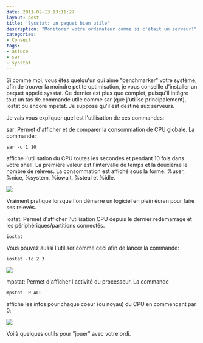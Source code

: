 ```yaml
---
date: 2011-02-13 13:11:27
layout: post
title: 'Sysstat: un paquet bien utile'
description: "Monitorer votre ordinateur comme si c'était un serveur!"
categories:
- Conseil
tags:
- astuce
- sar
- sysstat
---
```


Si comme moi, vous êtes quelqu'un qui aime "benchmarker" votre système, afin de trouver la moindre petite optimisation, je vous conseille d'installer un paquet appelé sysstat. Ce dernier est plus que complet, puisqu'il intègre tout un tas de commande utile comme sar (que j'utilise principalement), iostat ou encore mpstat. Je suppose qu'il est destiné aux serveurs.

<!-- more -->

Je vais vous expliquer quel est l'utilisation de ces commandes:

sar: Permet d'afficher et de comparer la consommation de CPU globale. La commande:

	sar -u 1 10

affiche l'utilisation du CPU toutes les secondes et pendant 10 fois dans votre shell. La première valeur est l'intervalle de temps et la deuxième le nombre de relevés. La consommation est affiché sous la forme: %user, %nice, %system, %iowait, %steal et %idle.

<img class="imgcenter" src="http://linuxien.legtux.org/uploads/images/2011/02/sar.png">

Vraiment pratique lorsque l'on démarre un logiciel en plein écran pour faire ses relevés.

iostat: Permet d'afficher l'utilisation CPU depuis le dernier redémarrage et les périphériques/partitions connectés.

	iostat

Vous pouvez aussi l'utiliser comme ceci afin de lancer la commande:

	iostat -tc 2 3

<img class="imgcenter" src="http://linuxien.legtux.org/uploads/images/2011/02/iostat.png">

mpstat: Permet d'afficher l'activité du processeur. La commande

	mpstat -P ALL

affiche les infos pour chaque coeur (ou noyau) du CPU en commençant par 0.

<img class="imgcenter" src="http://linuxien.legtux.org/uploads/images/2011/02/mpstat.png">

Voilà quelques outils pour "jouer" avec votre ordi.
